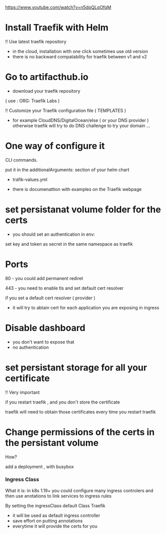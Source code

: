
https://www.youtube.com/watch?v=n5dpQLqOfqM


# Install Traefik with Helm

!! Use latest traefik repository

- in the cloud, installation with one click sometimes use old version
- there is no backward compatability for traefik between v1 and v2


# Go to artifacthub.io

- download your traefik repository

( use : ORG: Traefik Labs )

!! Customize your Traefik configuration file ( TEMPLATES )

- for example CloudDNS/DigitalOcean/else ( or your DNS provider )
otherwise traefik will try to do DNS challenge to try your domain ...



# One way of configure it
CLI commands.

put it in the additionalArguments: section of your helm chart
* trafik-values.yml
- there is documenattion with examples on the Traefik webpage


# set persistanat volume folder for the certs

- you should set an authentication 
in env: 

set key and token as secret in the same namespace as traefik




# Ports

80 - you could add permanent rediret

443 - you need to enable tls and set default cert resolver

if you set a default cert resolver ( provider )
- it will try to abtain cert for each application you are exposing in ingress


# Disable dashboard
- you don't want to expose that
- no authentication



# set persistant storage for all your certificate

!! Very important

if you restart traefik , and you don't store the certificate

traefik will need to obtain those certificates every time you restart traefik



# Change permissions of the certs in the persistant volume

How?

add a deployment , with busybox




### Ingress Class

What it is:
in k8s 1.19+ you could configure many ingress controlers
and then use anotations to link services to ingress rules

By setting the ingressClass default Class Traefik
- it will be used as default ingress controller
- save effort on putting annotations
- everytime it will provide the certs for you




